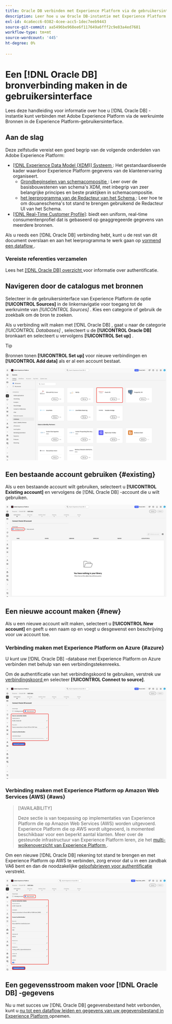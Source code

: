 ```yaml
---
title: Oracle DB verbinden met Experience Platform via de gebruikersinterface
description: Leer hoe u uw Oracle DB-instantie met Experience Platform kunt verbinden via de gebruikersinterface.
exl-id: 4ca6ecc6-0382-4cee-acc5-1dec7eeb9443
source-git-commit: aa5496be968ee6f117649a6fff2c9e83a4ed7681
workflow-type: tm+mt
source-wordcount: '445'
ht-degree: 0%

---
```


# Een [!DNL Oracle DB] bronverbinding maken in de gebruikersinterface

Lees deze handleiding voor informatie over hoe u [!DNL Oracle DB] -instantie kunt verbinden met Adobe Experience Platform via de werkruimte Bronnen in de Experience Platform-gebruikersinterface.

## Aan de slag

Deze zelfstudie vereist een goed begrip van de volgende onderdelen van Adobe Experience Platform:

* [[!DNL Experience Data Model (XDM)]  Systeem ](../../../../../xdm/home.md): Het gestandaardiseerde kader waardoor Experience Platform gegevens van de klantenervaring organiseert.
   * [ Grondbeginselen van schemacompositie ](../../../../../xdm/schema/composition.md): Leer over de basisbouwstenen van schema&#39;s XDM, met inbegrip van zeer belangrijke principes en beste praktijken in schemacompositie.
   * [ het leerprogramma van de Redacteur van het Schema ](../../../../../xdm/tutorials/create-schema-ui.md): Leer hoe te om douaneschema&#39;s tot stand te brengen gebruikend de Redacteur UI van het Schema.
* [[!DNL Real-Time Customer Profile]](../../../../../profile/home.md): biedt een uniform, real-time consumentenprofiel dat is gebaseerd op geaggregeerde gegevens van meerdere bronnen.

Als u reeds een [!DNL Oracle DB] verbinding hebt, kunt u de rest van dit document overslaan en aan het leerprogramma te werk gaan op [ vormend een dataflow ](../../dataflow/databases.md).

### Vereiste referenties verzamelen

Lees het [[!DNL Oracle DB]  overzicht ](../../../../connectors/databases/oracle.md#prerequisites) voor informatie over authentificatie.

## Navigeren door de catalogus met bronnen

Selecteer in de gebruikersinterface van Experience Platform de optie **[!UICONTROL Sources]** in de linkernavigatie voor toegang tot de werkruimte van *[!UICONTROL Sources]* . Kies een categorie of gebruik de zoekbalk om de bron te zoeken.

Als u verbinding wilt maken met [!DNL Oracle DB] , gaat u naar de categorie *[!UICONTROL Databases]* , selecteert u de **[!UICONTROL Oracle DB]** bronkaart en selecteert u vervolgens **[!UICONTROL Set up]** .

>[!TIP]
>
>Bronnen tonen **[!UICONTROL Set up]** voor nieuwe verbindingen en **[!UICONTROL Add data]** als er al een account bestaat.

![ de broncatalogus met &quot;Oracle DB&quot;selecteerde.](../../../../images/tutorials/create/oracle/catalog.png)

## Een bestaande account gebruiken {#existing}

Als u een bestaande account wilt gebruiken, selecteert u **[!UICONTROL Existing account]** en vervolgens de [!DNL Oracle DB] -account die u wilt gebruiken.

![ de bestaande rekeningeninterface in het bronwerkschema met &quot;Bestaande geselecteerde rekening&quot;.](../../../../images/tutorials/create/oracle/existing.png)

## Een nieuwe account maken {#new}

Als u een nieuwe account wilt maken, selecteert u **[!UICONTROL New account]** en geeft u een naam op en voegt u desgewenst een beschrijving voor uw account toe.

### Verbinding maken met Experience Platform on Azure {#azure}

U kunt uw [!DNL Oracle DB] -database met Experience Platform on Azure verbinden met behulp van een verbindingstekenreeks.

Om de authentificatie van het verbindingskoord te gebruiken, verstrek uw [ verbindingskoord ](../../../../connectors/databases/oracle.md#azure) en selecteer **[!UICONTROL Connect to source]**.

![ de nieuwe rekeningsinterface in het bronwerkschema met &quot;de geselecteerde authentificatie van het koord van de Verbinding&quot;.](../../../../images/tutorials/create/oracle/azure.png)

### Verbinding maken met Experience Platform op Amazon Web Services (AWS) {#aws}

>[!AVAILABILITY]
>
>Deze sectie is van toepassing op implementaties van Experience Platform die op Amazon Web Services (AWS) worden uitgevoerd. Experience Platform die op AWS wordt uitgevoerd, is momenteel beschikbaar voor een beperkt aantal klanten. Meer over de gesteunde infrastructuur van Experience Platform leren, zie het [ multi-wolkenoverzicht van Experience Platform ](../../../../../landing/multi-cloud.md).

Om een nieuwe [!DNL Oracle DB] rekening tot stand te brengen en met Experience Platform op AWS te verbinden, zorg ervoor dat u in een zandbak VA6 bent en dan de noodzakelijke [ geloofsbrieven voor authentificatie ](../../../../connectors/databases/oracle.md#aws) verstrekt.

![ de nieuwe rekeningsinterface in het bronwerkschema om met AWS te verbinden.](../../../../images/tutorials/create/oracle/aws.png)

## Een gegevensstroom maken voor [!DNL Oracle DB] -gegevens

Nu u met succes uw [!DNL Oracle DB] gegevensbestand hebt verbonden, kunt u [ nu tot een dataflow leiden en gegevens van uw gegevensbestand in Experience Platform ](../../dataflow/databases.md) opnemen.
